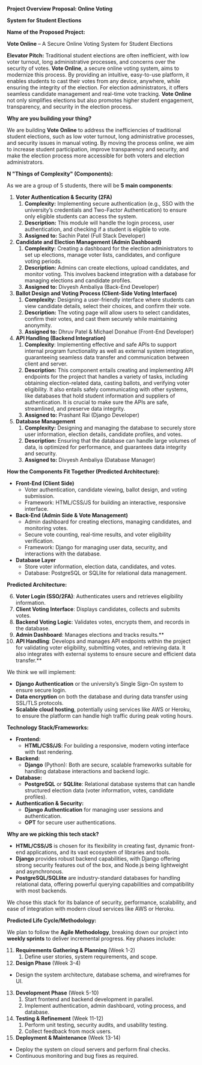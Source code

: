 **Project Overview Proposal: Online Voting** 

**System for Student Elections**

**Name of the Proposed Project:**

**Vote Online** – A Secure Online Voting System for Student Elections 

**Elevator Pitch:** Traditional student elections are often inefficient, with low voter turnout, long administrative processes, and concerns over the security of votes. **Vote Online**, a secure online voting system, aims to modernize this process. By providing an intuitive, easy-to-use platform, it enables students to cast their votes from any device, anywhere, while ensuring the integrity of the election. For election administrators, it offers seamless candidate management and real-time vote tracking. **Vote Online** not only simplifies elections but also promotes higher student engagement, transparency, and security in the election process. 

**Why are you building your thing?**

We are building **Vote Online** to address the inefficiencies of traditional student elections, such as low voter turnout, long administrative processes, and security issues in manual voting. By moving the process online, we aim to increase student participation, improve transparency and security, and make the election process more accessible for both voters and election administrators. 

**N "Things of Complexity" (Components):**

As we are a group of 5 students, there will be **5 main components**: 

1. **Voter Authentication & Security (2FA)** 
   1. **Complexity:** Implementing secure authentication (e.g., SSO with the university’s credentials and Two-Factor Authentication) to ensure only eligible students can access the system. 
   1. **Description:** This module will handle the login process, user authentication, and checking if a student is eligible to vote. 
   1. **Assigned to:** Sachin Patel (Full Stack Developer) 
1. **Candidate and Election Management (Admin Dashboard)**
   1. **Complexity:**  Creating  a  dashboard  for  the  election  administrators  to  set  up elections, manage voter lists, candidates, and configure voting periods. 
   2. **Description:** Admins can create elections, upload candidates, and monitor voting. This involves backend integration with a database for managing elections and candidate profiles. 
   3. **Assigned to:** Divyesh Ambaliya (Back-End Developer) 
3. **Ballot Design and Voting Process (Client-Side Voting Interface)** 
   1. **Complexity:**  Designing  a  user-friendly  interface  where  students  can  view candidate details, select their choices, and confirm their vote. 
   1. **Description:** The voting page will allow users to select candidates, confirm their votes, and cast them securely while maintaining anonymity. 
   1. **Assigned to:** Dhruv Patel & Michael Donahue (Front-End Developer) 
3. **API Handling (Backend Integration)** 
   1. **Complexity**: Implementing effective and safe APIs to support internal program functionality as well as external system integration, guaranteeing seamless data transfer and communication between client and server. 
   2. **Description:** This component entails creating and implementing API endpoints for the project that handles a variety of tasks, including obtaining election-related data, casting ballots, and verifying voter eligibility. It also entails safely communicating with other systems, like databases that hold student information and suppliers of authentication.  It  is  crucial  to  make  sure  the  APIs  are  safe,  streamlined,  and preserve data integrity. 
   3. **Assigned to:** Prashant Rai (Django Developer) 
5. **Database Management** 
   1. **Complexity:**  Designing  and  managing  the  database  to  securely  store  user information, election details, candidate profiles, and votes. 
   2. **Description:**  Ensuring that  the database can handle large volumes of data,  is optimized for performance, and guarantees data integrity and security. 
   3. **Assigned to:** Divyesh Ambaliya (Database Manager) 

**How the Components Fit Together (Predicted Architecture):**

- **Front-End (Client Side)** 
  - Voter authentication, candidate viewing, ballot design, and voting submission. 
  - Framework: HTML/CSS/JS for building an interactive, responsive interface. 
- **Back-End (Admin Side & Vote Management)** 
  - Admin dashboard for creating elections, managing candidates, and monitoring votes. 
  - Secure vote counting, real-time results, and voter eligibility verification. 
  - Framework: Django for managing user data, security, and interactions with the database. 
- **Database Layer** 
  - Store voter information, election data, candidates, and votes. 
  - Database: PostgreSQL or SQLlite for relational data management. 

**Predicted Architecture:** 

6. **Voter Login (SSO/2FA)**: Authenticates users and retrieves eligibility information. 
6. **Client Voting Interface**: Displays candidates, collects and submits votes. 
6. **Backend Voting Logic**: Validates votes, encrypts them, and records in the database. 
6. **Admin Dashboard**: Manages elections and tracks results.** 
6. **API Handling**: Develops and manages API endpoints within the project for validating voter eligibility, submitting votes, and retrieving data. It also integrates with external systems to ensure secure and efficient data transfer.** 

We think we will implement: 

- **Django Authentication** or the university’s Single Sign-On system to ensure secure login. 
- **Data encryption** on both the database and during data transfer using SSL/TLS protocols. 
- **Scalable cloud hosting**, potentially using services like AWS or Heroku, to ensure the platform can handle high traffic during peak voting hours. 

**Technology Stack/Frameworks:**

- **Frontend:** 
  - **HTML/CSS/JS**: For building a responsive, modern voting interface with fast rendering. 
- **Backend:** 
  - **Django** (Python): Both are secure, scalable frameworks suitable for handling database interactions and backend logic. 
- **Database:** 
  - **PostgreSQL** or **SQLlite**: Relational database systems that can handle structured election data (voter information, votes, candidate profiles). 
- **Authentication & Security:** 
  - **Django Authentication**  for  managing  user  sessions  and authentication. 
  - **OPT** for secure user authentications. 

**Why are we picking this tech stack?**

- **HTML/CSS/JS** is chosen for its flexibility in creating fast, dynamic front-end applications, and its vast ecosystem of libraries and tools. 
- **Django** provides robust backend capabilities, with Django offering strong security features out of the box, and Node.js being lightweight and asynchronous. 
- **PostgreSQL/SQLlite**  are  industry-standard  databases  for  handling  relational  data, offering powerful querying capabilities and compatibility with most backends. 

We chose this stack for its balance of security, performance, scalability, and ease of integration with modern cloud services like AWS or Heroku. 

**Predicted Life Cycle/Methodology:**

We plan to follow the **Agile Methodology**, breaking down our project into **weekly sprints** to deliver incremental progress. Key phases include: 

11. **Requirements Gathering & Planning** (Week 1-2) 
    1. Define user stories, system requirements, and scope. 
11. **Design Phase** (Week 3-4) 
- Design the system architecture, database schema, and wireframes for UI. 
13. **Development Phase** (Week 5-10) 
    1. Start frontend and backend development in parallel. 
    1. Implement authentication, admin dashboard, voting process, and database. 
13. **Testing & Refinement** (Week 11-12) 
    1. Perform unit testing, security audits, and usability testing. 
    1. Collect feedback from mock users. 
13. **Deployment & Maintenance** (Week 13-14) 
- Deploy the system on cloud servers and perform final checks. 
- Continuous monitoring and bug fixes as required. 
